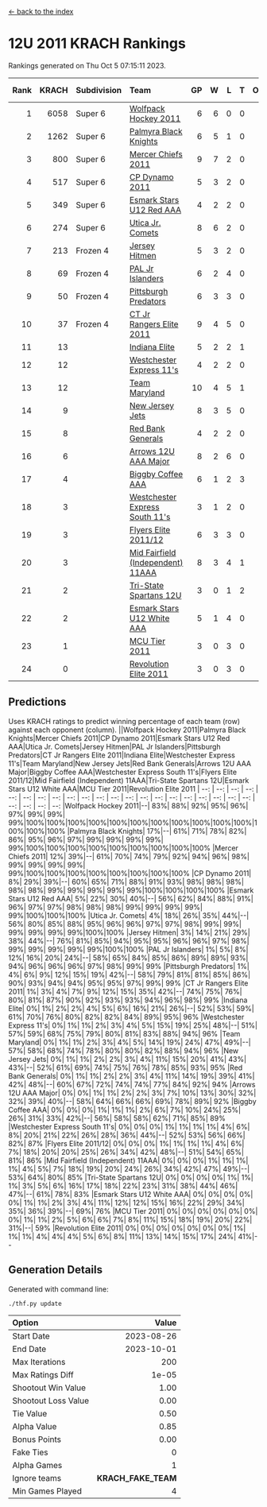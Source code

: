 [<- back to the index](readme.md)
# 12U 2011 KRACH Rankings
Rankings generated on Thu Oct  5 07:15:11 2023.

Rank|KRACH|Subdivision|Team|GP|W|L|T|OTW|OTL|SoS|Exp Wins|Win Diff
---:|---:|:---|:---|---:|---:|---:|---:|---:|---:|---:|---:|---:
1|6058|Super 6|[Wolfpack Hockey 2011](https://gamesheetstats.com/seasons/3664/teams/140937/schedule)|6|6|0|0|0|0|160|6.8|-0.0
2|1262|Super 6|[Palmyra Black Knights](https://gamesheetstats.com/seasons/3664/teams/140949/schedule)|6|5|1|0|0|0|310|5.8|-0.0
3|800|Super 6|[Mercer Chiefs 2011](https://gamesheetstats.com/seasons/3664/teams/140936/schedule)|9|7|2|0|0|0|350|7.8|-0.0
4|517|Super 6|[CP Dynamo 2011](https://gamesheetstats.com/seasons/3664/teams/140944/schedule)|5|3|2|0|0|0|2057|3.8|-0.0
5|349|Super 6|[Esmark Stars U12 Red AAA](https://gamesheetstats.com/seasons/3664/teams/140951/schedule)|4|2|2|0|0|0|405|2.8|-0.0
6|274|Super 6|[Utica Jr. Comets](https://gamesheetstats.com/seasons/3664/teams/140945/schedule)|8|6|2|0|0|0|299|6.8|-0.0
7|213|Frozen 4|[Jersey Hitmen](https://gamesheetstats.com/seasons/3664/teams/140938/schedule)|5|3|2|0|0|0|211|3.8|-0.0
8|69|Frozen 4|[PAL Jr Islanders](https://gamesheetstats.com/seasons/3664/teams/140943/schedule)|6|2|4|0|0|0|317|2.9|0.0
9|50|Frozen 4|[Pittsburgh Predators](https://gamesheetstats.com/seasons/3664/teams/140950/schedule)|6|3|3|0|0|0|263|3.8|-0.0
10|37|Frozen 4|[CT Jr Rangers Elite 2011](https://gamesheetstats.com/seasons/3664/teams/140931/schedule)|9|4|5|0|0|0|1310|4.9|0.0
11|13||[Indiana Elite](https://gamesheetstats.com/seasons/3664/teams/144353/schedule)|5|2|2|1|0|0|60|3.4|0.0
12|12||[Westchester Express 11's](https://gamesheetstats.com/seasons/3664/teams/140948/schedule)|4|2|2|0|0|0|26|2.9|0.0
13|12||[Team Maryland](https://gamesheetstats.com/seasons/3664/teams/140954/schedule)|10|4|5|1|0|0|240|5.4|0.0
14|9||[New Jersey Jets](https://gamesheetstats.com/seasons/3664/teams/140939/schedule)|8|3|5|0|1|0|76|3.9|0.0
15|8||[Red Bank Generals](https://gamesheetstats.com/seasons/3664/teams/140940/schedule)|4|2|2|0|0|0|21|2.9|0.0
16|6||[Arrows 12U AAA Major](https://gamesheetstats.com/seasons/3664/teams/140946/schedule)|8|2|6|0|1|0|179|2.9|0.0
17|4||[Biggby Coffee AAA](https://gamesheetstats.com/seasons/3664/teams/144351/schedule)|6|1|2|3|0|0|7|3.4|0.0
18|3||[Westchester Express South 11's](https://gamesheetstats.com/seasons/3664/teams/140947/schedule)|3|1|2|0|0|0|27|1.9|0.0
19|3||[Flyers Elite 2011/12](https://gamesheetstats.com/seasons/3664/teams/140942/schedule)|6|3|3|0|0|1|4|3.9|0.0
20|3||[Mid Fairfield (Independent) 11AAA](https://gamesheetstats.com/seasons/3664/teams/140933/schedule)|8|3|4|1|0|1|5|4.4|0.0
21|2||[Tri-State Spartans 12U](https://gamesheetstats.com/seasons/3664/teams/144352/schedule)|3|0|1|2|0|0|3|1.9|0.0
22|2||[Esmark Stars U12 White AAA](https://gamesheetstats.com/seasons/3664/teams/140952/schedule)|5|1|4|0|0|0|40|1.9|0.0
23|1||[MCU Tier 2011](https://gamesheetstats.com/seasons/3664/teams/140932/schedule)|3|0|3|0|0|0|4|0.9|0.0
24|0||[Revolution Elite 2011](https://gamesheetstats.com/seasons/3664/teams/140953/schedule)|3|0|3|0|0|0|2|0.9|0.0

## Predictions
Uses KRACH ratings to predict winning percentage of each team (row) against each opponent (column).
||Wolfpack Hockey 2011|Palmyra Black Knights|Mercer Chiefs 2011|CP Dynamo 2011|Esmark Stars U12 Red AAA|Utica Jr. Comets|Jersey Hitmen|PAL Jr Islanders|Pittsburgh Predators|CT Jr Rangers Elite 2011|Indiana Elite|Westchester Express 11's|Team Maryland|New Jersey Jets|Red Bank Generals|Arrows 12U AAA Major|Biggby Coffee AAA|Westchester Express South 11's|Flyers Elite 2011/12|Mid Fairfield (Independent) 11AAA|Tri-State Spartans 12U|Esmark Stars U12 White AAA|MCU Tier 2011|Revolution Elite 2011
| --: | --: | --: | --: | --: | --: | --: | --: | --: | --: | --: | --: | --: | --: | --: | --: | --: | --: | --: | --: | --: | --: | --: | --: | --: 
|Wolfpack Hockey 2011|--| 83%| 88%| 92%| 95%| 96%| 97%| 99%| 99%| 99%|100%|100%|100%|100%|100%|100%|100%|100%|100%|100%|100%|100%|100%|100%
|Palmyra Black Knights| 17%|--| 61%| 71%| 78%| 82%| 86%| 95%| 96%| 97%| 99%| 99%| 99%| 99%| 99%|100%|100%|100%|100%|100%|100%|100%|100%|100%
|Mercer Chiefs 2011| 12%| 39%|--| 61%| 70%| 74%| 79%| 92%| 94%| 96%| 98%| 99%| 99%| 99%| 99%| 99%|100%|100%|100%|100%|100%|100%|100%|100%
|CP Dynamo 2011|  8%| 29%| 39%|--| 60%| 65%| 71%| 88%| 91%| 93%| 98%| 98%| 98%| 98%| 98%| 99%| 99%| 99%| 99%| 99%|100%|100%|100%|100%
|Esmark Stars U12 Red AAA|  5%| 22%| 30%| 40%|--| 56%| 62%| 84%| 88%| 91%| 96%| 97%| 97%| 98%| 98%| 98%| 99%| 99%| 99%| 99%| 99%|100%|100%|100%
|Utica Jr. Comets|  4%| 18%| 26%| 35%| 44%|--| 56%| 80%| 85%| 88%| 95%| 96%| 96%| 97%| 97%| 98%| 99%| 99%| 99%| 99%| 99%| 99%|100%|100%
|Jersey Hitmen|  3%| 14%| 21%| 29%| 38%| 44%|--| 76%| 81%| 85%| 94%| 95%| 95%| 96%| 96%| 97%| 98%| 99%| 99%| 99%| 99%| 99%|100%|100%
|PAL Jr Islanders|  1%|  5%|  8%| 12%| 16%| 20%| 24%|--| 58%| 65%| 84%| 85%| 86%| 89%| 89%| 93%| 94%| 96%| 96%| 96%| 97%| 98%| 99%| 99%
|Pittsburgh Predators|  1%|  4%|  6%|  9%| 12%| 15%| 19%| 42%|--| 58%| 79%| 81%| 81%| 85%| 86%| 90%| 93%| 94%| 94%| 95%| 95%| 97%| 99%| 99%
|CT Jr Rangers Elite 2011|  1%|  3%|  4%|  7%|  9%| 12%| 15%| 35%| 42%|--| 74%| 75%| 76%| 80%| 81%| 87%| 90%| 92%| 93%| 93%| 94%| 96%| 98%| 99%
|Indiana Elite|  0%|  1%|  2%|  2%|  4%|  5%|  6%| 16%| 21%| 26%|--| 52%| 53%| 59%| 61%| 70%| 76%| 80%| 82%| 82%| 84%| 89%| 95%| 96%
|Westchester Express 11's|  0%|  1%|  1%|  2%|  3%|  4%|  5%| 15%| 19%| 25%| 48%|--| 51%| 57%| 59%| 68%| 75%| 79%| 80%| 81%| 83%| 88%| 94%| 96%
|Team Maryland|  0%|  1%|  1%|  2%|  3%|  4%|  5%| 14%| 19%| 24%| 47%| 49%|--| 57%| 58%| 68%| 74%| 78%| 80%| 80%| 82%| 88%| 94%| 96%
|New Jersey Jets|  0%|  1%|  1%|  2%|  2%|  3%|  4%| 11%| 15%| 20%| 41%| 43%| 43%|--| 52%| 61%| 69%| 74%| 75%| 76%| 78%| 85%| 93%| 95%
|Red Bank Generals|  0%|  1%|  1%|  2%|  2%|  3%|  4%| 11%| 14%| 19%| 39%| 41%| 42%| 48%|--| 60%| 67%| 72%| 74%| 74%| 77%| 84%| 92%| 94%
|Arrows 12U AAA Major|  0%|  0%|  1%|  1%|  2%|  2%|  3%|  7%| 10%| 13%| 30%| 32%| 32%| 39%| 40%|--| 58%| 64%| 66%| 66%| 69%| 78%| 89%| 92%
|Biggby Coffee AAA|  0%|  0%|  0%|  1%|  1%|  1%|  2%|  6%|  7%| 10%| 24%| 25%| 26%| 31%| 33%| 42%|--| 56%| 58%| 58%| 62%| 71%| 85%| 89%
|Westchester Express South 11's|  0%|  0%|  0%|  1%|  1%|  1%|  1%|  4%|  6%|  8%| 20%| 21%| 22%| 26%| 28%| 36%| 44%|--| 52%| 53%| 56%| 66%| 82%| 87%
|Flyers Elite 2011/12|  0%|  0%|  0%|  1%|  1%|  1%|  1%|  4%|  6%|  7%| 18%| 20%| 20%| 25%| 26%| 34%| 42%| 48%|--| 51%| 54%| 65%| 81%| 86%
|Mid Fairfield (Independent) 11AAA|  0%|  0%|  0%|  1%|  1%|  1%|  1%|  4%|  5%|  7%| 18%| 19%| 20%| 24%| 26%| 34%| 42%| 47%| 49%|--| 53%| 64%| 80%| 85%
|Tri-State Spartans 12U|  0%|  0%|  0%|  0%|  1%|  1%|  1%|  3%|  5%|  6%| 16%| 17%| 18%| 22%| 23%| 31%| 38%| 44%| 46%| 47%|--| 61%| 78%| 83%
|Esmark Stars U12 White AAA|  0%|  0%|  0%|  0%|  0%|  1%|  1%|  2%|  3%|  4%| 11%| 12%| 12%| 15%| 16%| 22%| 29%| 34%| 35%| 36%| 39%|--| 69%| 76%
|MCU Tier 2011|  0%|  0%|  0%|  0%|  0%|  0%|  0%|  1%|  1%|  2%|  5%|  6%|  6%|  7%|  8%| 11%| 15%| 18%| 19%| 20%| 22%| 31%|--| 59%
|Revolution Elite 2011|  0%|  0%|  0%|  0%|  0%|  0%|  0%|  1%|  1%|  1%|  4%|  4%|  4%|  5%|  6%|  8%| 11%| 13%| 14%| 15%| 17%| 24%| 41%|--

## Generation Details

Generated with command line:
```
./thf.py update
```

| Option | Value |
| :----- | ----: |
| Start Date | 2023-08-26 |
| End Date | 2023-10-01 |
| Max Iterations | 200 |
| Max Ratings Diff | 1e-05 |
| Shootout Win Value | 1.00 |
| Shootout Loss Value | 0.00 |
| Tie Value | 0.50 |
| Alpha Value | 0.85 |
| Bonus Points | 0.00 |
| Fake Ties | 0 |
| Alpha Games | 1 |
| Ignore teams | __KRACH_FAKE_TEAM__ |
| Min Games Played | 4 |

